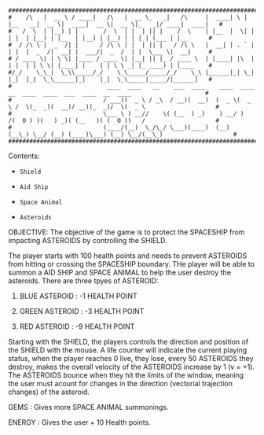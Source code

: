 ```
##################################################################################################################################
#    /\   |  __ \ / ____|   /\   |  __ \_   _|   /\     |  ____| \ | |__   __|  __ \|  ____|  __ \|  __ \|_   _|/ ____|  ____|   #
#   /  \  | |__) | |       /  \  | |  | || |    /  \    | |__  |  \| |  | |  | |__) | |__  | |__) | |__) | | | | (___ | |__      #
#  / /\ \ |  _  /| |      / /\ \ | |  | || |   / /\ \   |  __| | . ` |  | |  |  _  /|  __| |  ___/|  _  /  | |  \___ \|  __|     #
# / ____ \| | \ \| |____ / ____ \| |__| || |_ / ____ \  | |____| |\  |  | |  | | \ \| |____| |    | | \ \ _| |_ ____) | |____    #
#/_/    \_\_|  \_\\_____/_/    \_\_____/_____/_/    \_\ |______|_| \_|  |_|  |_|  \_\______|_|    |_|  \_\_____|_____/|______|   #
#                           ____  ____   __    ___  ____    ____  ____   __  ____  ____  ___  ____  __  ____                     #
#                          / ___)(  _ \ / _\  / __)(  __)  (  _ \(  _ \ /  \(_  _)(  __)/ __)(_  _)/  \(  _ \                    #
#                          \___ \ ) __//    \( (__  ) _)    ) __/ )   /(  O ) )(   ) _)( (__   )( (  O ))   /                    #
#                          (____/(__)  \_/\_/ \___)(____)  (__)  (__\_) \__/ (__) (____)\___) (__) \__/(__\_)                    #
##################################################################################################################################
```
Contents: 

-     Shield
-     Aid Ship
-     Space Animal 
-     Asteroids

OBJECTIVE: The objective of the game is to protect the SPACESHIP from impacting ASTEROIDS by controlling 
the SHIELD. 

The player starts with 100 health points and needs to prevent ASTEROIDS from  hitting or crossing the 
SPACESHIP boundary. THe player will be able to summon a AID SHIP and SPACE ANIMAL to help the user 
destroy the asteroids. There are three tpyes of ASTEROID:

1. BLUE ASTEROID  : -1 HEALTH POINT

2. GREEN ASTEROID : -3 HEALTH POINT

3. RED ASTEROID   : -9 HEALTH POINT

Starting with the SHIELD, the players controls the direction and position of the SHIELD with the mouse. 
A life counter will indicate the current playing status, when the player reaches 0 live, they lose, every 50 ASTEROIDS they 
destroy, makes the overall velocity of the ASTEROIDS increase by 1 (v = +1). The ASTEROIDS bounce when they hit the 
limits of the  window, meaning the user must acount for changes in the direction (vectorial trajection changes) of the asteroid. 

GEMS   : Gives more SPACE ANIMAL summonings. 

ENERGY : Gives the user + 10 Health points. 
